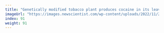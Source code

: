```yaml
---
title: "Genetically modified tobacco plant produces cocaine in its leaves"
imageUrl: "https://images.newscientist.com/wp-content/uploads/2022/11/24172334/SEI_135020070.jpg?width=600"
index: 91
weight: 91
---
```

